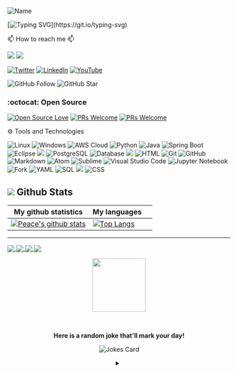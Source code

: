 ![Name](https://img.shields.io/badge/Hi,%20I'm-Thirumal-orange) 

[![Typing SVG](https://readme-typing-svg.herokuapp.com?lines=I'am+Full+Stack+developer.;Data+Modeler;)](https://git.io/typing-svg)

📫 How to reach me 📫 

[![](https://img.shields.io/badge/Mail-m.thirumal@hotmail.com-orange)](mailto:m.thirumal@hotmail.com?subject=[GitHub]) 
[![](https://img.shields.io/badge/phone%20number-+918973697871-green)](tel:+91-8973697871)

[![Twitter](https://img.shields.io/badge/twitter-%231DA1F2.svg?&style=for-the-badge&logo=twitter&logoColor=white)](https://twitter.com/_thirumal) [![LinkedIn](https://img.shields.io/badge/linkedin-%230077B5.svg?&style=for-the-badge&logo=linkedin&logoColor=white)](https://www.linkedin.com/in/thirumalm/) [![YouTube](https://img.shields.io/badge/DEV-%23000000.svg?&style=for-the-badge&logo=dev.to&logoColor=white)](https://dev.to/thirumal) 


![GitHub Follow](https://img.shields.io/github/followers/m-thirumal.svg?style=social&label=Follow)
![GitHub Star](https://img.shields.io/github/stars/m-thirumal?affiliations=OWNER%2CCOLLABORATOR&style=social&label=Star)


<!-- 👨‍💻 My other profiles

<a href="https://github.com/m-thirumal"><img src="https://img.shields.io/github/followers/m-thirumal.svg?label=GitHub&style=social" alt="GitHub"></a> -->
<!--[![Udemy](https://img.shields.io/badge/--dev?label=udemy&logo=udemy&style=social)](https://www.udemy.com/user/larry-bert-g-mahumot/)-->
<!--[![AWS](https://img.shields.io/badge/--dev?label=amazon&logo=amazon&style=social)](https://www.aws.training/)-->
<!--[![IBM](https://img.shields.io/badge/--dev?label=IBM&logo=IBM&style=social)](https://myibm.ibm.com/)-->
<!--[![CISCO](https://img.shields.io/badge/--dev?label=CISCO&logo=CISCO&style=social/)](https://www.netacad.com/)-->
<!--[![MICROSOFT](https://img.shields.io/badge/--dev?label=Microsoft&logo=Microsoft&style=social/)](https://www.training.nttdataph.com/)-->

### :octocat: Open Source

[![Open Source Love](https://badges.frapsoft.com/os/v2/open-source.svg?v=103)](https://github.com/m-thirumal) [![PRs Welcome](https://img.shields.io/badge/PRs-welcome-brightgreen.svg?style=flat&logo=github)](https://github.com/m-thirumal) [![PRs Welcome](https://komarev.com/ghpvc/?username=m-thirumal&label=Profile%20views%20from%2002-10-2021&color=0e75b6&style=flat)](https://github.com/m-thirumal)

<!--
### :hugs: Thank you so much for visiting my tiny space on [GitHub](https://github.com/m-thirumal)! :v:
**Say Hi on Twitter([@_thirumal](https://twitter.com/_thirumal))!** :heart: 💬-->


⚙ Tools and Technologies

![Linux](https://img.shields.io/badge/-Linux-333333?style=flat&logo=linux)
![Windows](https://img.shields.io/badge/-Windows-333333?style=flat&logo=windows)
![AWS Cloud](https://img.shields.io/badge/-AWS%20Cloud-333333?style=flat&logo=amazon)
![Python](https://img.shields.io/badge/-Python-333333?style=flat&logo=python)
![Java](https://img.shields.io/badge/-Java-333333?style=flat&logo=java)
![Spring Boot](https://img.shields.io/badge/-Spring%20Boot-333333?style=flat&logo=spring-boot)
![Eclipse](https://img.shields.io/badge/-Eclipse-333333?style=flat&logo=eclipse)
![](https://img.shields.io/badge/Editor-PyCharm-informational?style=flat&logo=pycharm&logoColor=white&color=2bbc8a)
![PostgreSQL](https://img.shields.io/badge/-PostgreSQL-333333?style=flat&logo=postgresql)
![Database](https://img.shields.io/badge/-Graph%20Database-333333?style=flat&logo=database)
![](https://img.shields.io/badge/Tools-Docker-informational?style=flat&logo=docker&logoColor=white&color=2bbc8a)
![HTML](https://img.shields.io/badge/-HTML-333333?style=flat&logo=HTML5)
![Git](https://img.shields.io/badge/-Git-333333?style=flat&logo=git)
![GitHub](https://img.shields.io/badge/-GitHub-333333?style=flat&logo=github)
![Markdown](https://img.shields.io/badge/-Markdown-333333?style=flat&logo=markdown)
![Atom](https://img.shields.io/badge/-Atom-333333?style=flat&logo=atom)
![Sublime](https://img.shields.io/badge/-Sublime%20-333333?style=flat&logo=sublime-text)
![Visual Studio Code](https://img.shields.io/badge/-Visual%20Studio%20Code-333333?style=flat&logo=visual-studio-code&logoColor=007ACC)
![Jupyter Notebook](https://img.shields.io/badge/-Jupyter%20Notebook-333333?style=flat&logo=jupyter)
![Fork](https://img.shields.io/badge/-Fork-333333?style=flat&logo=fork)
![YAML](https://img.shields.io/badge/-YAML-333333)
![SQL](https://img.shields.io/badge/-SQL-333333?style=flat)
![](https://img.shields.io/badge/Shell-Bash-informational?style=flat&logo=gnu-bash&logoColor=white&color=2bbc8a)
![CSS](https://img.shields.io/badge/-CSS-333333?style=flat)



## <img src="https://img.icons8.com/nolan/26/github.png"/> Github Stats

|My github statistics|My languages||
|-|-|-|
|[![Peace's github stats](https://github-readme-stats.vercel.app/api?username=m-thirumal&show_icons=true&theme=dark&hide_title=true)](https://github.com/m-thirumal)|[![Top Langs](https://github-readme-stats.vercel.app/api/top-langs/?username=m-thirumal&show_icons=true&theme=dark&layout=compact&hide_title=true)](https://github.com/m-thirumal)
<hr>

<a href="https://github.com/M-Thirumal/eureka-server">
<img align="center" src="https://github-readme-stats.vercel.app/api/pin/?username=M-Thirumal&repo=eureka-server&title_color=ffffff&text_color=c9cacc&icon_color=2bbc8a&bg_color=141321" />
</a>
<a href="https://github.com/M-Thirumal/installation_guide">
  <img align="center" src="https://github-readme-stats.vercel.app/api/pin/?username=M-Thirumal&repo=installation_guide&title_color=ffffff&text_color=c9cacc&icon_color=2bbc8a&bg_color=141321" />
</a>   
<a href="https://github.com/M-Thirumal/spring-boot-admin-server">
  <img align="center" src="https://github-readme-stats.vercel.app/api/pin/?username=M-Thirumal&repo=spring-boot-admin-server&title_color=ffffff&text_color=c9cacc&icon_color=2bbc8a&bg_color=141321" />
</a>    
<a href="https://github.com/M-Thirumal/spring-cloud-gateway">
  <img align="center" src="https://github-readme-stats.vercel.app/api/pin/?username=M-Thirumal&repo=spring-cloud-gateway&title_color=ffffff&text_color=c9cacc&icon_color=2bbc8a&bg_color=141321" />
</a>    

<br>

<!-- START NEW SECTION -->
<!-- <div align="center">
<br><p align="centre"><b>Visitors Count</b></p>  
<p align="center"><img align="center" src="https://profile-counter.glitch.me/{M-Thirumal}/count.svg" /></p> 
<br></div> -->

<p align="center">
<img align="" height='120px' src="https://raw.githubusercontent.com/rodrigograca31/rodrigograca31/master/matrix.svg" />
</p>



<!-- START NEW SECTION -->
<div align="center">
 <br>
 <p align="centre"><b> Here is a random joke that'll mark your day!</b></p>
  
![Jokes Card](https://readme-jokes.vercel.app/api)

<details><summary align="center"> </samp></summary><p align ="centre"> Refresh page to load New joke</p></details>
<br>
</div>










